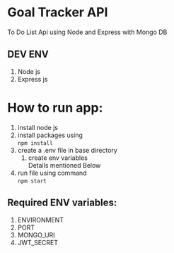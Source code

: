 # Goal Tracker API
To Do List Api using Node and Express with Mongo DB

## DEV ENV
1. Node js
2. Express js

# How to run app:
1. install node js
2. install packages using  
   `npm install`
3. create a .env file in base directory
    1. create env variables  
       Details mentioned Below
4. run file using command  
   `npm start`

## Required ENV variables:
1. ENVIRONMENT
2. PORT
3. MONGO_URI
4. JWT_SECRET
